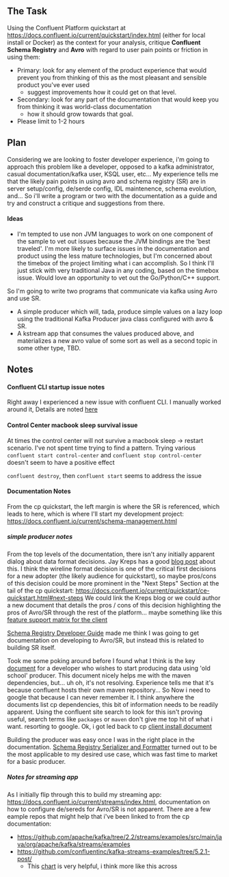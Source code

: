 
## The Task 
Using the Confluent Platform quickstart at https://docs.confluent.io/current/quickstart/index.html (either for local install or Docker) as the context for your analysis, critique __**Confluent Schema Registry**__ and __**Avro**__ with regard to user pain points or friction in using them:
* Primary: look for any element of the product experience that would prevent you from thinking of this as the most pleasant and sensible product you've ever used
  * suggest improvements how it could get on that level.
* Secondary: look for any part of the documentation that would keep you from thinking it was world-class documentation
  * how it should grow towards that goal. 
* Please limit to 1-2 hours

## Plan 
Considering we are looking to foster developer experience, i'm going to approach this problem like a developer, opposed to a kafka administrator, casual documentation/kafka user, KSQL user, etc...  My experience tells me that the likely pain points in using avro and schema registry (SR) are in server setup/config, de/serde config, IDL maintenence, schema evolution, and...  So i'll write a program or two with the documentation as a guide and try and construct a critique and suggestions from there.

#### Ideas
* I'm tempted to use non JVM languages to work on one component of the sample to vet out issues because the JVM bindings are the 'best traveled'.  I'm more likely to surface issues in the documentation and product using the less mature technologies, but I'm concerned about the timebox of the project limiting what i can accomplish.  So I think I'll just stick with very traditional Java in any coding, based on the timebox issue.  Would love an opportunity to vet out the Go/Python/C++ support.

So I'm going to write two programs that communicate via kafka using Avro and use SR.
* A simple producer which will, tada, produce simple values on a lazy loop using the traditional Kafka Producer java class configured with avro & SR.
* A kstream app that consumes the values produced above, and materializes a new avro value of some sort as well as a second topic in some other type, TBD.

## Notes

#### Confluent CLI startup issue notes
Right away I experienced a new issue with confluent CLI.  I manually worked around it, Details are noted [here](CLI_START_ISSUE.md)

#### Control Center macbook sleep survival issue
At times the control center will not survive a macbook sleep -> restart scenario.  I've not spent time trying to find a pattern.  Trying various `confluent start control-center` and `confluent stop control-center` doesn't seem to have a positive effect

`confluent destroy`, then `confluent start` seems to address the issue

#### Documentation Notes
From the cp quickstart, the left margin is where the SR is referenced, which leads to here, which is where I'll start my development project: https://docs.confluent.io/current/schema-management.html

##### simple producer notes
From the top levels of the documentation, there isn't any initially apparent dialog about data format decisions.  Jay Kreps has a good [blog post](https://www.confluent.io/blog/avro-kafka-data/) about this.  I think the wireline format decision is one of the critical first decisions for a new adopter (the likely audience for quickstart), so maybe pros/cons of this decision could be more prominent in the "Next Steps" Section at the tail of the cp quickstart: https://docs.confluent.io/current/quickstart/ce-quickstart.html#next-steps  We could link the Kreps blog or we could author a new document that details the pros / cons of this decision highlighting the pros of Avro/SR through the rest of the platform... maybe something like this [feature support matrix for the client](https://docs.confluent.io/current/clients/index.html#feature-support)

[Schema Registry Developer Guide](https://docs.confluent.io/current/schema-registry/develop/development.html) made me think I was going to get documentation on developing to Avro/SR, but instead this is related to building SR itself.

Took me some poking around before I found what I think is the key [document](https://docs.confluent.io/current/app-development/index.html) for a developer who wishes to start producing data using 'old school' producer.  This document nicely helps me with the maven dependencies, but... uh oh, it's not resolving.  Experience tells me that it's because confluent hosts their own maven repository... So Now i need to google that because I can never remember it.  I think anywhere the documents list cp dependencies, this bit of information needs to be readily apparent.  Using the confluent site search to look for this isn't proving useful, search terms like `packages` or `maven` don't give me top hit of what i want.  resorting to google.  Ok, i got led back to cp [client install document](https://docs.confluent.io/current/clients/install.html)

Building the producer was easy once I was in the right place in the documentation.  [Schema Registry Serializer and Formatter](https://docs.confluent.io/current/schema-registry/serializer-formatter.html#serializer-and-formatter) turned out to be the most applicable to my desired use case, which was fast time to market for a basic producer.


##### Notes for streaming app
As I initially flip through this to build my streaming app: https://docs.confluent.io/current/streams/index.html, documentation on how to configure de/sereds for Avro/SR is not apparent.  There are a few eample repos that might help that i've been linked to from the cp documentation:

* https://github.com/apache/kafka/tree/2.2/streams/examples/src/main/java/org/apache/kafka/streams/examples
* https://github.com/confluentinc/kafka-streams-examples/tree/5.2.1-post/
  * This [chart](https://github.com/confluentinc/kafka-streams-examples/tree/5.2.1-post/#examples-runnable-applications) is very helpful, i think more like this across

